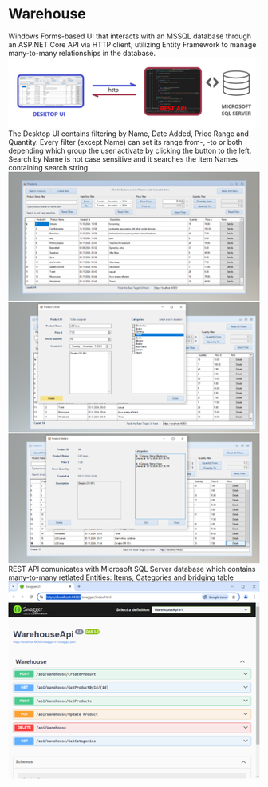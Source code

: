 # Warehouse
Windows Forms-based UI that interacts with an MSSQL database through an ASP.NET Core API via HTTP client, utilizing Entity Framework to manage many-to-many relationships in the database.
![UI-API-DB](ScreenShots/Preview.png)
The Desktop UI contains filtering by Name, Date Added, Price Range and Quantity. Every filter (except Name) can set its range from-, -to or both depending which group the user activate by clicking the button to the left. Search by Name is not case sensitive and it searches the Item Names containing search string.
![UI](ScreenShots/Inventory.png)
![Create](ScreenShots/CreateProduct.png)
![Display](ScreenShots/PreviewProduct.png)
REST API comunicates with Microsoft SQL Server database which contains many-to-many retlated Entities: Items, Categories and bridging table
![REST API](ScreenShots/SwaggerUi.png)
